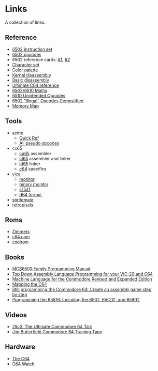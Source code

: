 
# Links

A collection of links.

## Reference

- [6502 instruction set](https://www.masswerk.at/6502/6502_instruction_set.html)
- [6502 opcodes](https://www.pagetable.com/c64ref/6502/)
- 6502 reference cards: [#1](img/6502-refcard-1.jpg), [#2](img/6502-refcard-2.jpg)
- [Character set](https://www.aivosto.com/articles/petscii.pdf)
- [Color palette](https://www.c64-wiki.com/wiki/Color)
- [Kernal disassembly](https://github.com/mist64/c64ref/blob/master/c64disasm/c64disasm_cbm.txt)
- [Basic disassembly](https://github.com/mist64/c64ref/blob/master/c64disasm/c64disasm_ms.txt)
- [Ultimate C64 reference](https://www.pagetable.com/c64ref/c64disasm/)
- [6502/6510 Maths](https://codebase64.org/doku.php?id=base:6502_6510_maths)
- [6510 Unintended Opcodes](https://csdb.dk/release/?id=198357)
- [6502 “Illegal” Opcodes Demystified](https://www.masswerk.at/nowgobang/2021/6502-illegal-opcodes)
- [Memory Map](https://sta.c64.org/cbm64mem.html)

## Tools

- acme
  - [Quick Ref](https://sourceforge.net/p/acme-crossass/code-0/6/tree/trunk/docs/QuickRef.txt)
  - [All pseudo opcodes](https://sourceforge.net/p/acme-crossass/code-0/6/tree/trunk/docs/AllPOs.txt)
- cc65
  - [ca65](https://cc65.github.io/doc/ca65.html) assembler
  - [cl65](https://cc65.github.io/doc/cl65.html) assembler and linker
  - [ld65](https://cc65.github.io/doc/ld65.html) linker
  - [c64](https://cc65.github.io/doc/c64.html) specifics
- [vice](https://vice-emu.sourceforge.io/)
  - [monitor](https://vice-emu.sourceforge.io/vice_12.html#SEC270)
  - [binary monitor](https://vice-emu.sourceforge.io/vice_13.html#SEC281)
  - [c1541](https://vice-emu.sourceforge.io/vice_14.html#SEC317)
  - [d64 format](https://vice-emu.sourceforge.io/vice_17.html#SEC345)
- [spritemate](https://www.spritemate.com/)
- [retropixels](https://www.micheldebree.nl/retropixels/)


## Roms

- [Zimmers](http://www.zimmers.net/anonftp/pub/cbm/firmware/misc/c64carts/index.html)
- [c64.com](https://www.c64.com/)
- [coolrom](https://coolrom.com.au/roms/c64/)


## Books

- [MCS6500 Family Programming Manual](http://archive.6502.org/books/mcs6500_family_programming_manual.pdf)
- [Top Down Assembly Language Programming for your VIC-20 and C64](https://archive.org/details/Top_Down_Assembly_Language_Programming_for_your_VIC-20_and_C64)
- [Machine Language for the Commodore Revised and Expanded Edition](https://archive.org/details/Machine_Language_for_the_Commodore_Revised_and_Expanded_Edition)
- [Mapping the C64](https://archive.org/details/Compute_s_Mapping_the_Commodore_64/)
- [Still programming the Commodore 64: Create an assembly game step by step](https://www.amazon.it/dp/B08L8FRZP7)
- [Programming the 65816: Including the 6502, 65C02, and 65802](https://www.amazon.it/dp/B01855HL7Q)

## Videos

- [25c3: The Ultimate Commodore 64 Talk](https://youtu.be/ZsRRCnque2E)
- [Jim Butterfield Commodore 64 Training Tape](https://youtu.be/J9WnHuGjZ38)

## Hardware

- [The C64](https://www.amazon.it/dp/B07TGDND8P/)
- [C64 Watch](https://github.com/nickbild/c64_watch)
